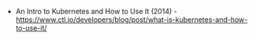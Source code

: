 * An Intro to Kubernetes and How to Use It (2014) - https://www.ctl.io/developers/blog/post/what-is-kubernetes-and-how-to-use-it/
